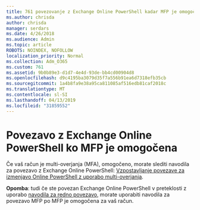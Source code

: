 ```yaml
---
title: 761 povezovanje z Exchange Online PowerShell kadar MFP je omogočen
ms.author: chrisda
author: chrisda
manager: serdars
ms.date: 4/26/2018
ms.audience: Admin
ms.topic: article
ROBOTS: NOINDEX, NOFOLLOW
localization_priority: Normal
ms.collection: Adm_O365
ms.custom: 761
ms.assetid: 9b0b89e3-d1d7-4e4d-93de-bb4cd00904d8
ms.openlocfilehash: d9c4195ba3079d35f7a556b91ea6d7318efb35cb
ms.sourcegitcommit: 1a4b8fa9e38a95ca811085af516edb81caf2018c
ms.translationtype: MT
ms.contentlocale: sl-SI
ms.lasthandoff: 04/13/2019
ms.locfileid: "31859552"
---
```

# <a name="connect-to-exchange-online-powershell-when-mfa-is-enabled"></a>Povezavo z Exchange Online PowerShell ko MFP je omogočena

Če vaš račun je multi-overjanja (MFA), omogočeno, morate slediti navodila za povezavo z Exchange Online PowerShell: [Vzpostavljanje povezave za izmenjavo Online PowerShell z uporabo multi-overjanja](https://docs.microsoft.com/powershell/exchange/exchange-online/connect-to-exchange-online-powershell/mfa-connect-to-exchange-online-powershell).

**Opomba**: tudi če ste povezan Exchange Online PowerShell v preteklosti z uporabo [navodila za redno povezavo](https://docs.microsoft.com/powershell/exchange/exchange-online/connect-to-exchange-online-powershell/connect-to-exchange-online-powershell), morate uporabiti navodila za povezavo MFP po MFP je omogočena za vaš račun.

